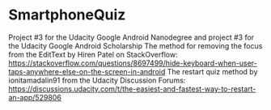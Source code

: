 # SmartphoneQuiz
Project #3 for the Udacity Google Android Nanodegree and project #3 for the Udacity Google Android Scholarship
The method for removing the focus from the EditText by Hiren Patel on StackOverflow: https://stackoverflow.com/questions/8697499/hide-keyboard-when-user-taps-anywhere-else-on-the-screen-in-android
The restart quiz method by ionitamadalin91 from the Udacity Discussion Forums: https://discussions.udacity.com/t/the-easiest-and-fastest-way-to-restart-an-app/529806
